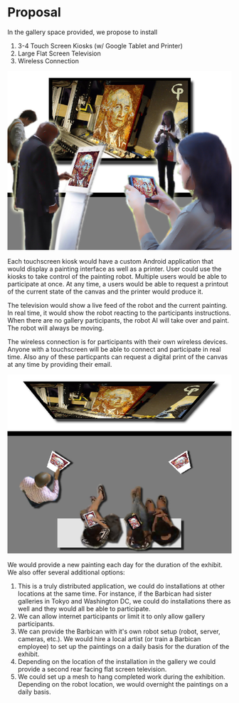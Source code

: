 # Proposal

In the gallery space provided, we propose to install 

1. 3-4 Touch Screen Kiosks (w/ Google Tablet and Printer)
2. Large Flat Screen Television 
3. Wireless Connection

![Installation Front View](project_images/FrontView.jpg?raw=true "Installation Front View")

Each touchscreen kiosk would have a custom Android application that would display a painting interface as well as a printer. User could use the kiosks to take control of the painting robot.  Multiple users would be able to participate at once. At any time, a users would be able to request a printout of the current state of the canvas and the printer would produce it.

The television would show a live feed of the robot and the current painting. In real time, it would show the robot reacting to the participants instructions.   When there are no gallery participants, the robot AI will take over and paint.  The robot will always be moving.

The wireless connection is for participants with their own wireless devices. Anyone with a touchscreen will be able to connect and participate in real time.  Also any of these particpants can request a digital print of the canvas at any time by providing their email.

![Installation Arial View](project_images/ArialView.jpg?raw=true "Installation Arial View")

We would provide a new painting each day for the duration of the exhibit. We also offer several additional options:

1. This is a truly distributed application, we could do installations at other locations at the same time. For instance, if the Barbican had sister galleries in Tokyo and Washington DC, we could do installations there as well and they would all be able to participate.
2. We can allow internet participants or limit it to only allow gallery participants.
3. We can provide the Barbican with it's own robot setup (robot, server, cameras, etc.). We would hire a local artist (or train a Barbican employee) to set up the paintings on a daily basis for the duration of the exhibit.
4. Depending on the location of the installation in the gallery we could provide a second rear facing flat screen television. 
5. We could set up a mesh to hang completed work during the exhibition. Depending on the robot location, we would overnight the paintings on a daily basis.